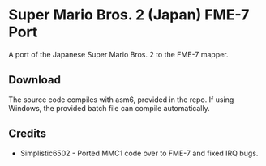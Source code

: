 # Super Mario Bros. 2 (Japan) FME-7 Port

A port of the Japanese Super Mario Bros. 2 to the FME-7 mapper.

## Download

The source code compiles with asm6, provided in the repo. If using Windows, the provided batch file can compile automatically.

## Credits

- Simplistic6502 - Ported MMC1 code over to FME-7 and fixed IRQ bugs.